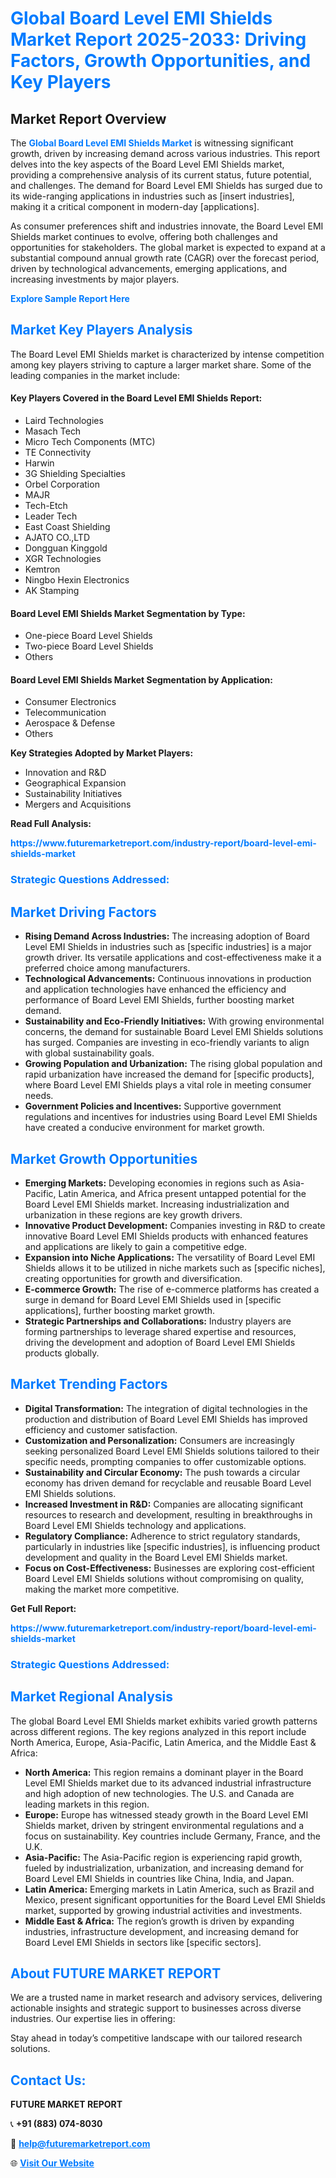 <h1 style="color: #007BFF;">Global Board Level EMI Shields Market Report 2025-2033: Driving Factors, Growth Opportunities, and Key Players</h1>

<section id="overview">
<h2>Market Report Overview</h2>
<p>The <a href="https://www.futuremarketreport.com/industry-report/board-level-emi-shields-market" style="color: #007BFF; text-decoration: none;"><strong>Global Board Level EMI Shields Market</strong></a> is witnessing significant growth, driven by increasing demand across various industries. This report delves into the key aspects of the Board Level EMI Shields market, providing a comprehensive analysis of its current status, future potential, and challenges. The demand for Board Level EMI Shields has surged due to its wide-ranging applications in industries such as [insert industries], making it a critical component in modern-day [applications].</p>
<p>As consumer preferences shift and industries innovate, the Board Level EMI Shields market continues to evolve, offering both challenges and opportunities for stakeholders. The global market is expected to expand at a substantial compound annual growth rate (CAGR) over the forecast period, driven by technological advancements, emerging applications, and increasing investments by major players.</p>
</section>

<section id="overview">
<p><a href="https://www.futuremarketreport.com/request-sample/reportId=115841" style="color: #007BFF; text-decoration: none;"><strong>Explore Sample Report Here</strong></a></p>
</section>

<section id="key-players">
<h2 style="color: #007BFF;">Market Key Players Analysis</h2>
<p>The Board Level EMI Shields market is characterized by intense competition among key players striving to capture a larger market share. Some of the leading companies in the market include:</p>
<h4>Key Players Covered in the Board Level EMI Shields Report:</h4>
<ul><li>Laird Technologies</li><li>Masach Tech</li><li>Micro Tech Components (MTC)</li><li>TE Connectivity</li><li>Harwin</li><li>3G Shielding Specialties</li><li>Orbel Corporation</li><li>MAJR</li><li>Tech-Etch</li><li>Leader Tech</li><li>East Coast Shielding</li><li>AJATO CO.,LTD</li><li>Dongguan Kinggold</li><li>XGR Technologies</li><li>Kemtron</li><li>Ningbo Hexin Electronics</li><li>AK Stamping</li></ul>
<h4>Board Level EMI Shields Market Segmentation by Type:</h4>
<ul><li>One-piece Board Level Shields</li><li>Two-piece Board Level Shields</li><li>Others</li></ul>

<h4>Board Level EMI Shields Market Segmentation by Application:</h4>
<ul><li>Consumer Electronics</li><li>Telecommunication</li><li>Aerospace &amp; Defense</li><li>Others</li></ul>
<p><strong>Key Strategies Adopted by Market Players:</strong></p>
<ul>
<li>Innovation and R&D</li>
<li>Geographical Expansion</li>
<li>Sustainability Initiatives</li>
<li>Mergers and Acquisitions</li>
</ul>
</section>

<section>
<p><strong>Read Full Analysis: </strong></p><a href="https://www.futuremarketreport.com/industry-report/board-level-emi-shields-market" style="color: #007BFF; text-decoration: none;"><strong>https://www.futuremarketreport.com/industry-report/board-level-emi-shields-market</strong></a>
<h3 style="color: #007BFF;">Strategic Questions Addressed:</h3>
</section>

<section id="driving-factors">
<h2 style="color: #007BFF;">Market Driving Factors</h2>
<ul>
<li><strong>Rising Demand Across Industries:</strong> The increasing adoption of Board Level EMI Shields in industries such as [specific industries] is a major growth driver. Its versatile applications and cost-effectiveness make it a preferred choice among manufacturers.</li>
<li><strong>Technological Advancements:</strong> Continuous innovations in production and application technologies have enhanced the efficiency and performance of Board Level EMI Shields, further boosting market demand.</li>
<li><strong>Sustainability and Eco-Friendly Initiatives:</strong> With growing environmental concerns, the demand for sustainable Board Level EMI Shields solutions has surged. Companies are investing in eco-friendly variants to align with global sustainability goals.</li>
<li><strong>Growing Population and Urbanization:</strong> The rising global population and rapid urbanization have increased the demand for [specific products], where Board Level EMI Shields plays a vital role in meeting consumer needs.</li>
<li><strong>Government Policies and Incentives:</strong> Supportive government regulations and incentives for industries using Board Level EMI Shields have created a conducive environment for market growth.</li>
</ul>
</section>

<section id="growth-opportunities">
<h2 style="color: #007BFF;">Market Growth Opportunities</h2>
<ul>
<li><strong>Emerging Markets:</strong> Developing economies in regions such as Asia-Pacific, Latin America, and Africa present untapped potential for the Board Level EMI Shields market. Increasing industrialization and urbanization in these regions are key growth drivers.</li>
<li><strong>Innovative Product Development:</strong> Companies investing in R&D to create innovative Board Level EMI Shields products with enhanced features and applications are likely to gain a competitive edge.</li>
<li><strong>Expansion into Niche Applications:</strong> The versatility of Board Level EMI Shields allows it to be utilized in niche markets such as [specific niches], creating opportunities for growth and diversification.</li>
<li><strong>E-commerce Growth:</strong> The rise of e-commerce platforms has created a surge in demand for Board Level EMI Shields used in [specific applications], further boosting market growth.</li>
<li><strong>Strategic Partnerships and Collaborations:</strong> Industry players are forming partnerships to leverage shared expertise and resources, driving the development and adoption of Board Level EMI Shields products globally.</li>
</ul>
</section>

<section id="trending-factors">
<h2 style="color: #007BFF;">Market Trending Factors</h2>
<ul>
<li><strong>Digital Transformation:</strong> The integration of digital technologies in the production and distribution of Board Level EMI Shields has improved efficiency and customer satisfaction.</li>
<li><strong>Customization and Personalization:</strong> Consumers are increasingly seeking personalized Board Level EMI Shields solutions tailored to their specific needs, prompting companies to offer customizable options.</li>
<li><strong>Sustainability and Circular Economy:</strong> The push towards a circular economy has driven demand for recyclable and reusable Board Level EMI Shields solutions.</li>
<li><strong>Increased Investment in R&D:</strong> Companies are allocating significant resources to research and development, resulting in breakthroughs in Board Level EMI Shields technology and applications.</li>
<li><strong>Regulatory Compliance:</strong> Adherence to strict regulatory standards, particularly in industries like [specific industries], is influencing product development and quality in the Board Level EMI Shields market.</li>
<li><strong>Focus on Cost-Effectiveness:</strong> Businesses are exploring cost-efficient Board Level EMI Shields solutions without compromising on quality, making the market more competitive.</li>
</ul>
</section>

<section>
<p><strong>Get Full Report: </strong></p><a href="https://www.futuremarketreport.com/industry-report/board-level-emi-shields-market" style="color: #007BFF; text-decoration: none;"><strong>https://www.futuremarketreport.com/industry-report/board-level-emi-shields-market</strong></a>
<h3 style="color: #007BFF;">Strategic Questions Addressed:</h3>
</section>


<section id="regional-analysis">
<h2 style="color: #007BFF;">Market Regional Analysis</h2>
<p>The global Board Level EMI Shields market exhibits varied growth patterns across different regions. The key regions analyzed in this report include North America, Europe, Asia-Pacific, Latin America, and the Middle East & Africa:</p>
<ul>
<li><strong>North America:</strong> This region remains a dominant player in the Board Level EMI Shields market due to its advanced industrial infrastructure and high adoption of new technologies. The U.S. and Canada are leading markets in this region.</li>
<li><strong>Europe:</strong> Europe has witnessed steady growth in the Board Level EMI Shields market, driven by stringent environmental regulations and a focus on sustainability. Key countries include Germany, France, and the U.K.</li>
<li><strong>Asia-Pacific:</strong> The Asia-Pacific region is experiencing rapid growth, fueled by industrialization, urbanization, and increasing demand for Board Level EMI Shields in countries like China, India, and Japan.</li>
<li><strong>Latin America:</strong> Emerging markets in Latin America, such as Brazil and Mexico, present significant opportunities for the Board Level EMI Shields market, supported by growing industrial activities and investments.</li>
<li><strong>Middle East & Africa:</strong> The region’s growth is driven by expanding industries, infrastructure development, and increasing demand for Board Level EMI Shields in sectors like [specific sectors].</li>
</ul>
</section>

<footer>
<h2 style="color: #007BFF;">About FUTURE MARKET REPORT</h2>
<p>We are a trusted name in market research and advisory services, delivering actionable insights and strategic support to businesses across diverse industries. Our expertise lies in offering:</p>

<p>Stay ahead in today’s competitive landscape with our tailored research solutions.</p>

<h2 style="color: #007BFF;">Contact Us:</h2>
<p><strong>FUTURE MARKET REPORT</strong></p>
<p>📞 <strong>+91 (883) 074-8030</strong></p>
<p>📧 <strong><a href="mailto:help@futuremarketreport.com" style="color: #007BFF;">help@futuremarketreport.com</a></strong></p>
<p>🌐 <strong><a href="https://www.futuremarketreport.com/" style="color: #007BFF;">Visit Our Website</a></strong></p>
</footer>